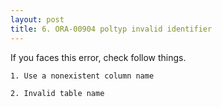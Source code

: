 ```yaml
---
layout: post
title: 6. ORA-00904 poltyp invalid identifier
---
```


If you faces this error, check follow things.


```
1. Use a nonexistent column name
```
```
2. Invalid table name
```
